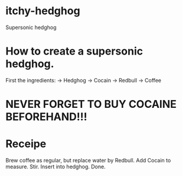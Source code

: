 # itchy-hedghog
Supersonic hedghog

# How to create a supersonic hedghog. 
First the ingredients:
-> Hedghog
-> Cocain
-> Redbull
-> Coffee

# NEVER FORGET TO BUY COCAINE BEFOREHAND!!!

# Receipe
Brew coffee as regular, but replace water by Redbull. Add Cocain to measure. Stir. Insert into hedghog. Done.
